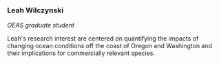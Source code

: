 ### Leah Wilczynski
*OEAS graduate student*

Leah's research interest are centered on quantifying the impacts of changing ocean conditions off the coast of Oregon and Washington and their implications for commercially relevant species.
